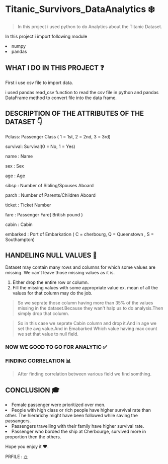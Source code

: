 # Titanic_Survivors_DataAnalytics :snowflake:
> In this project i used python to do Analytics about the Titanic Dataset.

In this project i import following module 
<li>numpy
<li>pandas
 
## WHAT I DO IN THIS PROJECT :question:
 
First i use csv file to import data.
  
i used pandas read_csv function to read the csv file in python and pandas DataFrame method to convert file into the data frame.
 
  
  
## DESCRIPTION OF THE ATTRIBUTES OF THE DATASET :point_down:
  
Pclass: Passenger Class ( 1 = 1st, 2 = 2nd, 3 = 3rd)

survival: Survival(0 = No, 1 = Yes)

name : Name

sex : Sex

age : Age

sibsp : Number of Sibling/Spouses Aboard

parch : Number of Parents/Children Aboard

ticket : Ticket Number

fare : Passenger Fare( British pound )

cabin : Cabin

embarked : Port of Embarkation ( C = cherbourg, Q = Queenstown , S = Southampton)
  
  
  
## HANDELING NULL VALUES :muscle:
  
Dataset may contain many rows and columns for which some values are missing. We can't leave those missing values as it is.
  
  1. Either drop the entire row or column.
  2. Fill the missing values with some appropriate value ex. mean of all the values for that column may do the job.
  
> So we seprate those column having more than 35% of the values missing in the dataset.Because they wan't halp us to do analysis.Then simply drop that column.
  
> So in this case we seprate Cabin column and drop it.And in age we set the avg value.And in Emabarked Which value having max count we set that value to null field.
   
### NOW WE GOOD TO GO FOR ANALYTIC :white_check_mark:
 
### FINDING CORRELATION :bar_chart:
  
> After finding correlation between various field we find somthing.

## CONCLUSION :mortar_board:
  
<li>Female passenger were prioritized over men.
<li>People with high class or rich people have higher survival rate than other. The hierarichy might have been followed while saving the passangers.
<li>Passengers travelling with their family have higher survival rate.
<li>Passenger who borded the ship at Cherbourge, survived more in proportion then the others.
 
Hope you enjoy it :heart:.

PRFILE : [:snowman:](https://github.com/shiv2711)

